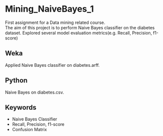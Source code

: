 # Mining_NaiveBayes_1
First assignment for a Data mining related course. <br>
The aim of this project is to perform Naive Bayes classifier on the diabetes dataset. Explored several model evaluation metrics(e.g. Recall, Precision, f1-score)
## Weka
Applied Naive Bayes classifier on diabetes.arff.

## Python
Naive Bayes on diabetes.csv.

## Keywords
* Naive Bayes Classifier
* Recall, Precision, f1-score
* Confusion Matrix

